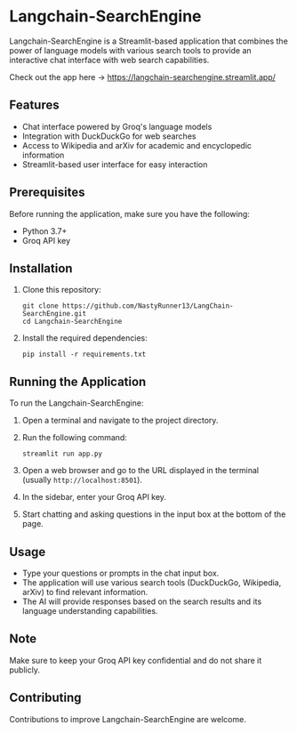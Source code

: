 # Langchain-SearchEngine

Langchain-SearchEngine is a Streamlit-based application that combines the power of language models with various search tools to provide an interactive chat interface with web search capabilities.

Check out the app here -> https://langchain-searchengine.streamlit.app/

## Features

- Chat interface powered by Groq's language models
- Integration with DuckDuckGo for web searches
- Access to Wikipedia and arXiv for academic and encyclopedic information
- Streamlit-based user interface for easy interaction

## Prerequisites

Before running the application, make sure you have the following:

- Python 3.7+
- Groq API key

## Installation

1. Clone this repository:
   ```
   git clone https://github.com/NastyRunner13/LangChain-SearchEngine.git
   cd Langchain-SearchEngine
   ```

2. Install the required dependencies:
   ```
   pip install -r requirements.txt
   ```

## Running the Application

To run the Langchain-SearchEngine:

1. Open a terminal and navigate to the project directory.

2. Run the following command:
   ```
   streamlit run app.py
   ```

3. Open a web browser and go to the URL displayed in the terminal (usually `http://localhost:8501`).

4. In the sidebar, enter your Groq API key.

5. Start chatting and asking questions in the input box at the bottom of the page.

## Usage

- Type your questions or prompts in the chat input box.
- The application will use various search tools (DuckDuckGo, Wikipedia, arXiv) to find relevant information.
- The AI will provide responses based on the search results and its language understanding capabilities.

## Note

Make sure to keep your Groq API key confidential and do not share it publicly.

## Contributing

Contributions to improve Langchain-SearchEngine are welcome.

